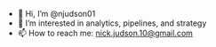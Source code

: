- 👋 Hi, I’m @njudson01
- 👀 I’m interested in analytics, pipelines, and strategy
- 📫 How to reach me: nick.judson.10@gmail.com
